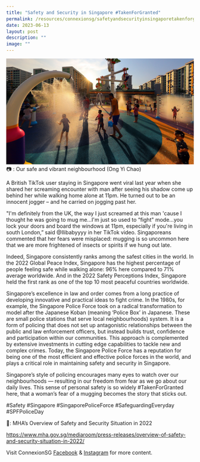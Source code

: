 ```yaml
---
title: "Safety and Security in Singapore #TakenForGranted"
permalink: /resources/connexionsg/safetyandsecurityinsingaporetakenforgranted/
date: 2023-06-13
layout: post
description: ""
image: ""
---
```

![](/images/connexionsg/2023/safety%20&%20security.jpg)
📷 : Our safe and vibrant neighbourhood (Ong Yi Chao)

A British TikTok user staying in Singapore went viral last year when she shared her screaming encounter with man after seeing his shadow come up behind her while walking home alone at 11pm. He turned out to be an innocent jogger – and he carried on jogging past her.

"I'm definitely from the UK, the way I just screamed at this man 'cause I thought he was going to mug me...I'm just so used to “fight" mode...you lock your doors and board the windows at 11pm, especially if you're living in south London,” said @Ilibabyyyy in her TikTok video. Singaporeans commented that her fears were misplaced: mugging is so uncommon here that we are more frightened of insects or spirits if we hung out late.

Indeed, Singapore consistently ranks among the safest cities in the world. In the 2022 Global Peace Index, Singapore has the highest percentage of people feeling safe while walking alone: 96% here compared to 71% average worldwide. And in the 2022 Safety Perceptions Index, Singapore held the first rank as one of the top 10 most peaceful countries worldwide.

Singapore’s excellence in law and order comes from a long practice of developing innovative and practical ideas to fight crime. In the 1980s, for example, the Singapore Police Force took on a radical transformation to model after the Japanese Koban (meaning ‘Police Box’ in Japanese. These are small police stations that serve local neighbourhoods) system. It is a form of policing that does not set up antagonistic relationships between the public and law enforcement officers, but instead builds trust, confidence and participation within our communities. This approach is complemented by extensive investments in cutting edge capabilities to tackle new and complex crimes. Today, the Singapore Police Force has a reputation for being one of the most efficient and effective police forces in the world, and plays a critical role in maintaining safety and security in Singapore.

Singapore’s style of policing encourages many eyes to watch over our neighbourhoods — resulting in our freedom from fear as we go about our daily lives. This sense of personal safety is so widely #TakenForGranted here, that a woman’s fear of a mugging becomes the story that sticks out.

#Safety #Singapore #SingaporePoliceForce #SafeguardingEveryday #SPFPoliceDay

🔗: MHA’s Overview of Safety and Security Situation in 2022

https://www.mha.gov.sg/mediaroom/press-releases/overview-of-safety-and-security-situation-in-2022/

Visit ConnexionSG [Facebook](https://www.facebook.com/ConnexionSG) & [Instagram](https://www.instagram.com/connexionsg/) for more content.